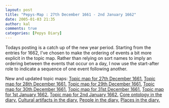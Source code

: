 ```yaml
---
layout: post
title: "Pepys-Map : 27th December 1661 - 2nd January 1662"
date: 2005-01-03 21:35
author: kal
comments: true
categories: [Pepys Diary]
---
```

Todays posting is a catch up of the new year period.
Starting from the entries for 1662, I've chosen to make the ordering of events a bit more explicit in the topic map. Rather than relying on sort names to imply an ordering between the events that occur on a day, I now use the start-after role to indicate a sequence of one event following another.

<!--more-->
New and updated topic maps:
<a href="http://www.techquila.com/blog/archives/16611227.ltm">Topic map for 27th December 1661.</a>
<a href="http://www.techquila.com/blog/archives/16611228.ltm">Topic map for 28th December 1661.</a>
<a href="http://www.techquila.com/blog/archives/16611229.ltm">Topic map for 29th December 1661.</a>
<a href="http://www.techquila.com/blog/archives/16611230.ltm">Topic map for 30th December 1661.</a>
<a href="http://www.techquila.com/blog/archives/16611231.ltm">Topic map for 31st December 1661.</a>
<a href="http://www.techquila.com/blog/archives/16620101.ltm">Topic map for 1st January 1662.</a>
<a href="http://www.techquila.com/blog/archives/16620102.ltm">Topic map for 2nd January 1662.</a>
<a href="http://www.techquila.com/blog/archives/pepys-diary-ontology.ltm">Core ontology in the diary.</a>
<a href="http://www.techquila.com/blog/archives/pepys-diary-culture.ltm">Cultural artifacts in the diary.</a>
<a href="http://www.techquila.com/blog/archives/pepys-diary-people.ltm">People in the diary.</a>
<a href="http://www.techquila.com/blog/archives/pepys-diary-places.ltm">Places in the diary.</a>

